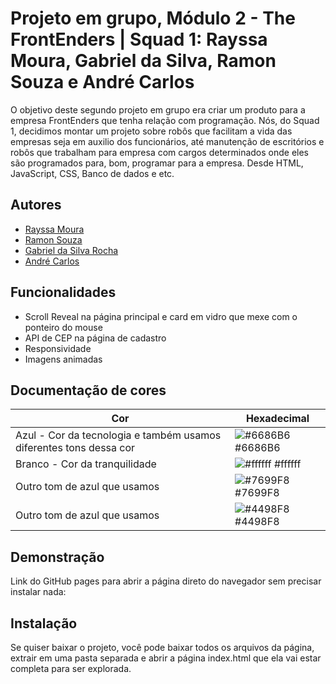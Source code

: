 
# Projeto em grupo, Módulo 2 - The FrontEnders | Squad 1: Rayssa Moura, Gabriel da Silva, Ramon Souza e André Carlos

O objetivo deste segundo projeto em grupo era criar um produto para a empresa FrontEnders que tenha relação com programação. Nós, do Squad 1, decidimos montar um projeto sobre robôs que facilitam a vida das empresas seja em auxilio dos funcionários, até manutenção de escritórios e robôs que trabalham para empresa com cargos determinados onde eles são programados para, bom, programar para a empresa. Desde HTML, JavaScript, CSS, Banco de dados e etc.



## Autores

- [Rayssa Moura](https://github.com/programadora410)
- [Ramon Souza](https://github.com/ramonsolfer)
- [Gabriel da Silva Rocha](https://github.com/bielkh)
- [André Carlos](https://github.com/Kakaroto27)

## Funcionalidades

- Scroll Reveal na página principal e card em vidro que mexe com o ponteiro do mouse
- API de CEP na página de cadastro
- Responsividade
- Imagens animadas

## Documentação de cores

| Cor               | Hexadecimal                                                |
| ----------------- | ---------------------------------------------------------------- |
| Azul - Cor da tecnologia e também usamos diferentes tons dessa cor      | ![#6686B6](https://via.placeholder.com/10/6686B6?/png=+) #6686B6 |
| Branco - Cor da tranquilidade    | ![#ffffff](https://via.placeholder.com/10/ffffff?/png=+) #ffffff |
| Outro tom de azul que usamos  | ![#7699F8](https://via.placeholder.com/10/7699F8?/png=+) #7699F8 |
| Outro tom de azul que usamos | ![#4498F8](https://via.placeholder.com/10/4498F8?/png=+) #4498F8 |


## Demonstração

Link do GitHub pages para abrir a página direto do navegador sem precisar instalar nada: 


## Instalação

Se quiser baixar o projeto, você pode baixar todos os arquivos da página, extrair em uma pasta separada e abrir a página index.html que ela vai estar completa para ser explorada.

    
